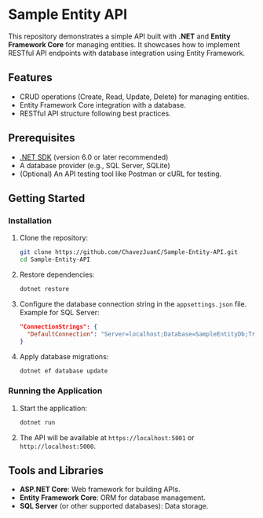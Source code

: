 # Sample Entity API

This repository demonstrates a simple API built with **.NET** and **Entity Framework Core** for managing entities. It showcases how to implement RESTful API endpoints with database integration using Entity Framework.

## Features

- CRUD operations (Create, Read, Update, Delete) for managing entities.
- Entity Framework Core integration with a database.
- RESTful API structure following best practices.

## Prerequisites

- [.NET SDK](https://dotnet.microsoft.com/download) (version 6.0 or later recommended)
- A database provider (e.g., SQL Server, SQLite)
- (Optional) An API testing tool like Postman or cURL for testing.

## Getting Started

### Installation

1. Clone the repository:

   ```bash
   git clone https://github.com/ChavezJuanC/Sample-Entity-API.git
   cd Sample-Entity-API
   ```

2. Restore dependencies:

   ```bash
   dotnet restore
   ```

3. Configure the database connection string in the `appsettings.json` file. Example for SQL Server:

   ```json
   "ConnectionStrings": {
     "DefaultConnection": "Server=localhost;Database=SampleEntityDb;Trusted_Connection=True;"
   }
   ```

4. Apply database migrations:

   ```bash
   dotnet ef database update
   ```

### Running the Application

1. Start the application:

   ```bash
   dotnet run
   ```

2. The API will be available at `https://localhost:5001` or `http://localhost:5000`.

## Tools and Libraries

- **ASP.NET Core**: Web framework for building APIs.
- **Entity Framework Core**: ORM for database management.
- **SQL Server** (or other supported databases): Data storage.

